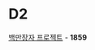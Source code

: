 # D2
[백만장자 프로젝트](https://github.com/wayandway/algorithms-cpp/blob/master/SWEA/D2/1859.cpp) - **1859** <br>

